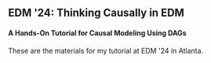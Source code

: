 ## EDM '24: Thinking Causally in EDM
#### A Hands-On Tutorial for Causal Modeling Using DAGs 

These are the materials for my tutorial at EDM '24 in Atlanta.

